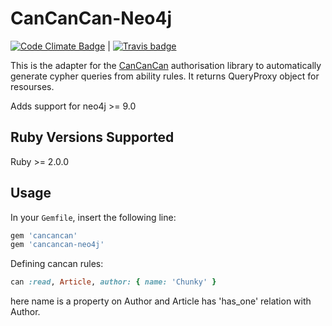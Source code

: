 # CanCanCan-Neo4j

[![Code Climate Badge](https://codeclimate.com/github/amitsuryavanshi/cancancan-neo4j.svg)](https://codeclimate.com/github/amitsuryavanshi/cancancan-neo4j)  |  [![Travis badge](https://travis-ci.org/amitsuryavanshi/cancancan-neo4j.svg?branch=master)](https://travis-ci.org/amitsuryavanshi/cancancan-neo4j)

This is the adapter for the [CanCanCan](https://github.com/CanCanCommunity/cancancan) authorisation
library to automatically generate cypher queries from ability rules. It returns QueryProxy object for resourses.

Adds support for neo4j >= 9.0

## Ruby Versions Supported

Ruby >= 2.0.0

## Usage

In your `Gemfile`, insert the following line:

```ruby
gem 'cancancan'
gem 'cancancan-neo4j'
```
Defining cancan rules:

```ruby
can :read, Article, author: { name: 'Chunky' }
```
here name is a property on Author and Article has 'has_one' relation with Author.

